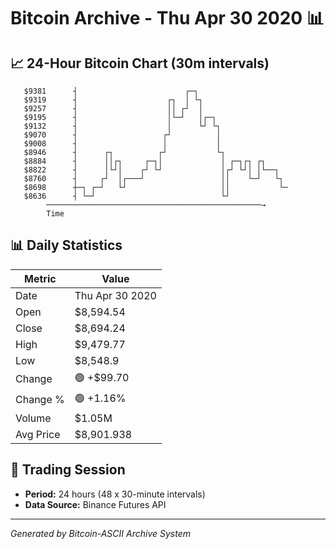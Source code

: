 # Bitcoin Archive - Thu Apr 30 2020 📊

## 📈 24-Hour Bitcoin Chart (30m intervals)

```
   $9381      ┤                        ┌─┐                     
   $9319      ┤                    ┌┐  │ └┐                    
   $9257      ┤                    ││ ┌┘  │                    
   $9195      ┤                    │└─┘   │┌─┐                 
   $9132      ┤                    │      └┘ └┐                
   $9070      ┤                   ┌┘          │                
   $9008      ┤                   │           │                
   $8946      ┤      ┌┐          ┌┘           └┐               
   $8884      ┤      ││┌┐     ┌─┐│             │ ┌─┐┌┐ ┌┐      
   $8822      ┤      │└┘│    ┌┘ └┘             │┌┘ └┘│ │└──┐   
   $8760      ┤     ┌┘  │┌───┘                 ││    └─┘   └┐  
   $8698      ┼─┐ ┌─┘   └┘                     ││           └─ 
   $8636      ┤ └─┘                            └┘              
        ────────────────────────────────────────────────→
        Time
```

## 📊 Daily Statistics

| Metric | Value |
|--------|-------|
| Date | Thu Apr 30 2020 |
| Open | $8,594.54 |
| Close | $8,694.24 |
| High | $9,479.77 |
| Low | $8,548.9 |
| Change | 🟢 +$99.70 |
| Change % | 🟢 +1.16% |
| Volume | $1.05M |
| Avg Price | $8,901.938 |

## 📅 Trading Session

- **Period:** 24 hours (48 x 30-minute intervals)
- **Data Source:** Binance Futures API

---
*Generated by Bitcoin-ASCII Archive System*

